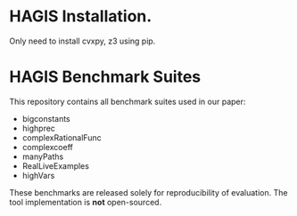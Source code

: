 # HAGIS Installation.
Only need to install cvxpy, z3 using pip.


# HAGIS Benchmark Suites
This repository contains all benchmark suites used in our paper:
- bigconstants
- highprec
- complexRationalFunc
- complexcoeff
- manyPaths
- RealLiveExamples
- highVars

These benchmarks are released solely for reproducibility of evaluation.
The tool implementation is **not** open-sourced.


